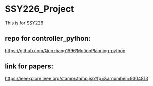 # SSY226_Project
This is for SSY226
## repo for controller_python:  
https://github.com/Qunzhang1996/MotionPlanning-python
## link for papers:
https://ieeexplore.ieee.org/stamp/stamp.jsp?tp=&arnumber=9304813
